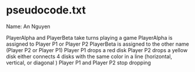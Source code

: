 # pseudocode.txt

Name: An Nguyen

PlayerAlpha and PlayerBeta take turns playing a game
PlayerAlpha is assigned to Player P1 or Player P2
PlayerBeta is assigned to the other name (Player P2 or Player P1)
Player P1 drops a red disk
Player P2 drops a yellow disk
either connects 4 disks with the same color in a line (horizontal, vertical, or diagonal )
Player P1 and Player P2 stop dropping 
